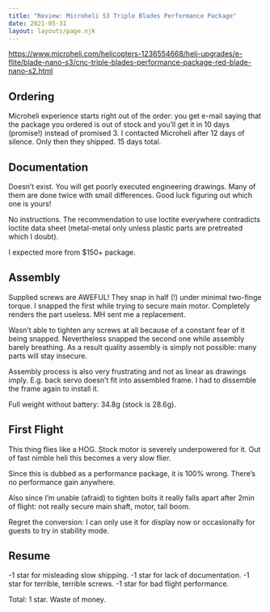 ```yaml
---
title: "Review: Microheli S3 Triple Blades Performance Package"
date: 2021-05-31
layout: layouts/page.njk
---
```


https://www.microheli.com/helicopters-1236554668/heli-upgrades/e-flite/blade-nano-s3/cnc-triple-blades-performance-package-red-blade-nano-s2.html

## Ordering

Microheli experience starts right out of the order: you get e-mail saying that the package you ordered is out of stock and you’ll get it in 10 days (promise!) instead of promised 3. I contacted Microheli after 12 days of silence. Only then they shipped. 15 days total.

## Documentation

Doesn’t exist. You will get poorly executed engineering drawings. Many of them are done twice with small differences. Good luck figuring out which one is yours!

No instructions. The recommendation to use loctite everywhere contradicts loctite data sheet (metal-metal only unless plastic parts are pretreated which I doubt).

I expected more from $150+ package. 

## Assembly

Supplied screws are AWEFUL! They snap in half (!) under minimal two-finge torque. I snapped the first while trying to secure main motor. Completely renders the part useless. MH sent me a replacement.

Wasn’t able to tighten any screws at all because of a constant fear of it being snapped. Nevertheless snapped the second one while assembly barely breathing. As a result quality assembly is simply not possible: many parts will stay insecure.

Assembly process is also very frustrating and not as linear as drawings imply. E.g. back servo doesn’t fit into assembled frame. I had to dissemble the frame again to install it.

Full weight without battery: 34.8g (stock is 28.6g).

## First Flight

This thing flies like a HOG. Stock motor is severely underpowered for it. Out of fast nimble heli this becomes a very slow flier.

Since this is dubbed as a performance package, it is 100% wrong. There’s no performance gain anywhere.

Also since I’m unable (afraid) to tighten bolts it really falls apart after 2min of flight: not really secure main shaft, motor, tail boom.

Regret the conversion: I can only use it for display now or occasionally for guests to try in stability mode.

## Resume

-1 star for misleading slow shipping.
-1 star for lack of documentation.
-1 star for terrible, terrible screws.
-1 star for bad flight performance.

Total: 1 star. Waste of money.
